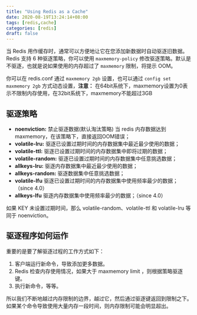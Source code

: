 ```yaml
---
title: "Using Redis as a Cache"
date: 2020-08-19T13:24:14+08:00
tags: [redis,cache]
categories: [redis]
draft: false
---
```


当 Redis 用作缓存时，通常可以方便地让它在您添加新数据时自动驱逐旧数据。Redis 支持 6 种驱逐策略，你可以使用 `maxmemory-policy` 修改驱逐策略。默认是不驱逐，也就是说如果使用的内存超过了 `maxmemory` 限制，将提示 OOM。

你可以在 redis.conf 通过 `maxmemory 2gb` 设置，也可以通过 `config set maxmemory 2gb` 方式动态设置，**注意：** 在64bit系统下，maxmemory设置为0表示不限制内存使用，在32bit系统下，maxmemory不能超过3GB

## 驱逐策略

* **noenviction:** 禁止驱逐数据(默认淘汰策略) 当 redis 内存数据达到 maxmemory，在该策略下，直接返回OOM错误；
* **volatile-lru:** 驱逐已设置过期时间的内存数据集中最近最少使用的数据；
* **volatile-ttl:** 驱逐已设置过期时间的内存数据集中即将过期的数据；
* **volatile-random:** 驱逐已设置过期时间的内存数据集中任意挑选数据；
* **allkeys-lru:** 驱逐内存数据集中最近最少使用的数据；
* **allkeys-random:** 驱逐数据集中任意挑选数据；
* **volatile-lfu** 驱逐已设置过期时间的内存数据集中使用频率最少的数据；（since 4.0）
* **allkeys-lfu** 驱逐内存数据集中使用频率最少的数据；（since 4.0）

如果 KEY 未设置过期时间，那么 volatile-random、volatile-ttl 和 volatile-lru 等同于 noenviction。

## 驱逐程序如何运作

重要的是要了解驱逐过程的工作方式如下：

1. 客户端运行新命令，导致添加更多数据。
2. Redis 检查内存使用情况，如果大于 maxmemory limit ，则根据策略驱逐键。
3. 执行新命令，等等。

所以我们不断地越过内存限制的边界，越过它，然后通过驱逐键返回到限制之下。 如果某个命令导致使用大量内存一段时间，则内存限制可能会明显超出。
